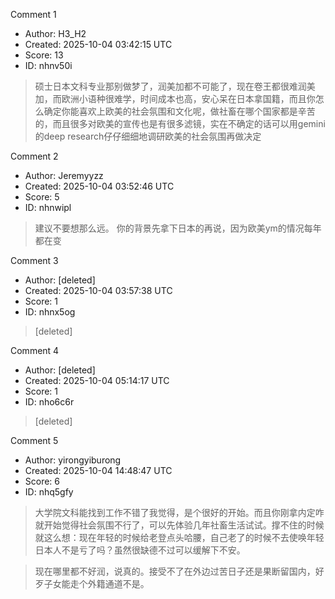 Comment 1

- Author: H3_H2
- Created: 2025-10-04 03:42:15 UTC
- Score: 13
- ID: nhnv50i

> 硕士日本文科专业那别做梦了，润美加都不可能了，现在卷王都很难润美加，而欧洲小语种很难学，时间成本也高，安心呆在日本拿国籍，而且你怎么确定你能喜欢上欧美的社会氛围和文化呢，做社畜在哪个国家都是辛苦的，而且很多对欧美的宣传也是有很多滤镜，实在不确定的话可以用gemini的deep research仔仔细细地调研欧美的社会氛围再做决定

Comment 2

- Author: Jeremyyzz
- Created: 2025-10-04 03:52:46 UTC
- Score: 5
- ID: nhnwipl

> 建议不要想那么远。 你的背景先拿下日本的再说，因为欧美ym的情况每年都在变

Comment 3

- Author: [deleted]
- Created: 2025-10-04 03:57:38 UTC
- Score: 1
- ID: nhnx5og

> [deleted]

Comment 4

- Author: [deleted]
- Created: 2025-10-04 05:14:17 UTC
- Score: 1
- ID: nho6c6r

> [deleted]

Comment 5

- Author: yirongyiburong
- Created: 2025-10-04 14:48:47 UTC
- Score: 6
- ID: nhq5gfy

> 大学院文科能找到工作不错了我觉得，是个很好的开始。而且你刚拿内定咋就开始觉得社会氛围不行了，可以先体验几年社畜生活试试。撑不住的时候就这么想：现在年轻的时候给老登点头哈腰，自己老了的时候不去使唤年轻日本人不是亏了吗？虽然很缺德不过可以缓解下不安。

> 现在哪里都不好润，说真的。接受不了在外边过苦日子还是果断留国内，好歹子女能走个外籍通道不是。
